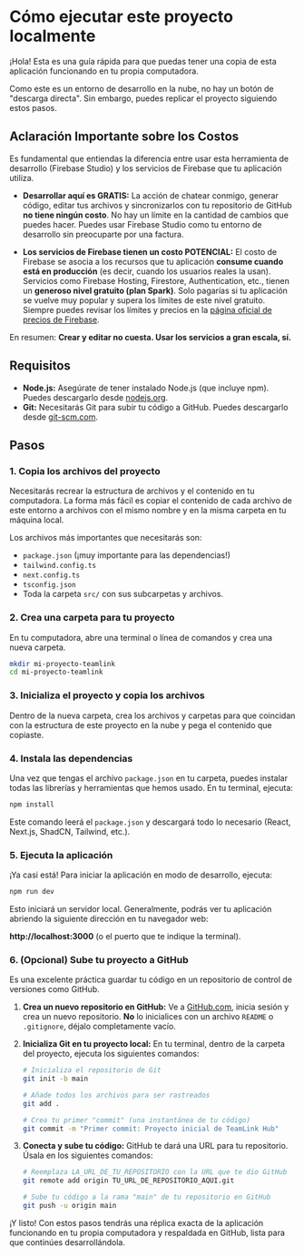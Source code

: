 # Cómo ejecutar este proyecto localmente

¡Hola! Esta es una guía rápida para que puedas tener una copia de esta aplicación funcionando en tu propia computadora.

Como este es un entorno de desarrollo en la nube, no hay un botón de "descarga directa". Sin embargo, puedes replicar el proyecto siguiendo estos pasos.

## Aclaración Importante sobre los Costos

Es fundamental que entiendas la diferencia entre usar esta herramienta de desarrollo (Firebase Studio) y los servicios de Firebase que tu aplicación utiliza.

*   **Desarrollar aquí es GRATIS:** La acción de chatear conmigo, generar código, editar tus archivos y sincronizarlos con tu repositorio de GitHub **no tiene ningún costo**. No hay un límite en la cantidad de cambios que puedes hacer. Puedes usar Firebase Studio como tu entorno de desarrollo sin preocuparte por una factura.

*   **Los servicios de Firebase tienen un costo POTENCIAL:** El costo de Firebase se asocia a los recursos que tu aplicación **consume cuando está en producción** (es decir, cuando los usuarios reales la usan). Servicios como Firebase Hosting, Firestore, Authentication, etc., tienen un **generoso nivel gratuito (plan Spark)**. Solo pagarías si tu aplicación se vuelve muy popular y supera los límites de este nivel gratuito. Siempre puedes revisar los límites y precios en la [página oficial de precios de Firebase](https://firebase.google.com/pricing).

En resumen: **Crear y editar no cuesta. Usar los servicios a gran escala, sí.**

## Requisitos

- **Node.js:** Asegúrate de tener instalado Node.js (que incluye npm). Puedes descargarlo desde [nodejs.org](https://nodejs.org/).
- **Git:** Necesitarás Git para subir tu código a GitHub. Puedes descargarlo desde [git-scm.com](https://git-scm.com/).

## Pasos

### 1. Copia los archivos del proyecto

Necesitarás recrear la estructura de archivos y el contenido en tu computadora. La forma más fácil es copiar el contenido de cada archivo de este entorno a archivos con el mismo nombre y en la misma carpeta en tu máquina local.

Los archivos más importantes que necesitarás son:

- `package.json` (¡muy importante para las dependencias!)
- `tailwind.config.ts`
- `next.config.ts`
- `tsconfig.json`
- Toda la carpeta `src/` con sus subcarpetas y archivos.

### 2. Crea una carpeta para tu proyecto

En tu computadora, abre una terminal o línea de comandos y crea una nueva carpeta.

```bash
mkdir mi-proyecto-teamlink
cd mi-proyecto-teamlink
```

### 3. Inicializa el proyecto y copia los archivos

Dentro de la nueva carpeta, crea los archivos y carpetas para que coincidan con la estructura de este proyecto en la nube y pega el contenido que copiaste.

### 4. Instala las dependencias

Una vez que tengas el archivo `package.json` en tu carpeta, puedes instalar todas las librerías y herramientas que hemos usado. En tu terminal, ejecuta:

```bash
npm install
```

Este comando leerá el `package.json` y descargará todo lo necesario (React, Next.js, ShadCN, Tailwind, etc.).

### 5. Ejecuta la aplicación

¡Ya casi está! Para iniciar la aplicación en modo de desarrollo, ejecuta:

```bash
npm run dev
```

Esto iniciará un servidor local. Generalmente, podrás ver tu aplicación abriendo la siguiente dirección en tu navegador web:

**http://localhost:3000** (o el puerto que te indique la terminal).

### 6. (Opcional) Sube tu proyecto a GitHub

Es una excelente práctica guardar tu código en un repositorio de control de versiones como GitHub.

1.  **Crea un nuevo repositorio en GitHub:** Ve a [GitHub.com](https://github.com), inicia sesión y crea un nuevo repositorio. **No** lo inicialices con un archivo `README` o `.gitignore`, déjalo completamente vacío.

2.  **Inicializa Git en tu proyecto local:** En tu terminal, dentro de la carpeta del proyecto, ejecuta los siguientes comandos:

    ```bash
    # Inicializa el repositorio de Git
    git init -b main

    # Añade todos los archivos para ser rastreados
    git add .

    # Crea tu primer "commit" (una instantánea de tu código)
    git commit -m "Primer commit: Proyecto inicial de TeamLink Hub"
    ```

3.  **Conecta y sube tu código:** GitHub te dará una URL para tu repositorio. Úsala en los siguientes comandos:

    ```bash
    # Reemplaza LA_URL_DE_TU_REPOSITORIO con la URL que te dio GitHub
    git remote add origin TU_URL_DE_REPOSITORIO_AQUI.git

    # Sube tu código a la rama "main" de tu repositorio en GitHub
    git push -u origin main
    ```

¡Y listo! Con estos pasos tendrás una réplica exacta de la aplicación funcionando en tu propia computadora y respaldada en GitHub, lista para que continúes desarrollándola.

